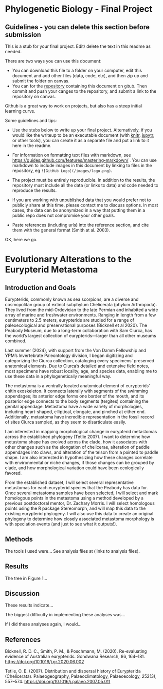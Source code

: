 # Phylogenetic Biology - Final Project

## Guidelines - you can delete this section before submission

This is a stub for your final project. Edit/ delete the text in this readme as needed.

There are two ways you can use this document:  
- You can download this file to a folder on your computer, edit this document and add other files (data, code, etc), and then zip up and submit the folder on canvas.
- You can for the [repository](finalproject) containing this document on gitub. Then commit and push your canges to the repository, and submit a link to the repository on canvas.

Github is a great way to work on projects, but also has a steep initial learning curve.


Some guidelines and tips:

- Use the stubs below to write up your final project. Alternatively, if you would like the writeup to be an executable document (with [knitr](http://yihui.name/knitr/), [jupytr](http://jupyter.org/), or other tools), you can create it as a separate file and put a link to it here in the readme.

- For information on formatting text files with markdown, see https://guides.github.com/features/mastering-markdown/ . You can use markdown to include images in this document by linking to files in the repository, eg `![GitHub Logo](/images/logo.png)`.

- The project must be entirely reproducible. In addition to the results, the repository must include all the data (or links to data) and code needed to reproduce the results.

- If you are working with unpublished data that you would prefer not to publicly share at this time, please contact me to discuss options. In most cases, the data can be anonymized in a way that putting them in a public repo does not compromise your other goals.

- Paste references (including urls) into the reference section, and cite them with the general format (Smith at al. 2003).

OK, here we go.

# Evolutionary Alterations to the Eurypterid Metastoma

## Introduction and Goals

Eurypterids, commonly known as sea scorpions, are a diverse and cosmopolitan group of extinct subphylum Chelicerata (phylum Arthropoda). They lived from the mid-Ordovician to the late Permian and inhabited a wide array of marine and freshwater environments. Ranging in length from a few centimeters to 2.5 meters, eurypterids are studied for a range of paleoecological and preservational purposes (Bicknell et al 2020). The Peabody Museum, due to a long-term collaboration with Sam Ciurca, has the world’s largest collection of eurypterids—larger than all other museums combined. 

Last summer (2024), with support from the Von Damm Fellowship and YPM’s Invertebrate Paleontology division, I began digitizing and categorizing the Ciurca collection, cataloging every specimens’ preserved anatomical elements. Due to Ciurca’s detailed and extensive field notes, most specimens have robust locality, age, and species data, enabling me to use these data in a phylogenetically meaningful way.

The metastoma is a ventrally located anatomical element of eurypterids’ chitin exoskeleton. It connects laterally with segments of the swimming appendages; its anterior edge forms one border of the mouth, and its posterior edge connects to the body segments (tergites) containing the genital appendage. Metastoma have a wide variety of morphologies, including heart-shaped, elliptical, elongate, and pinched at either end. Additionally, metastoma have incredible representation in the fossil record of sites Ciurca sampled, as they seem to disarticulate easily. 

I am interested in mapping morphological change in eurypterid metastomas across the established phylogeny (Tetlie 2007). I want to determine how metastoma shape has evolved across the clade, how it associates with other changes such as the elongation of chelicerae, alteration of paddle appendages into claws, and alteration of the telson from a pointed to paddle shape. I am also interested in hypothesizing how these changes correlate with environmental or niche changes, if those changes can be grouped by clade, and how morphological variation could have been ecologically favored. 

From the established dataset, I will select several representative metastomas for each eurypterid species that the Peabody has data for. Once several metastoma samples have been selected, I will select and mark homologous points in the metastoma using a method developed by a previous postdoctoral mentor, Dr. Zachary Morris. I will select homologous points using the R package Stereomorph, and will map this data to the existing eurypterid phylogeny. I will also use this data to create an original phylogeny to determine how closely associated metastoma morphology is with speciation events (and just to see what it outputs!). 

## Methods

The tools I used were... See analysis files at (links to analysis files).

## Results

The tree in Figure 1...

## Discussion

These results indicate...

The biggest difficulty in implementing these analyses was...

If I did these analyses again, I would...

## References

Bicknell, R. D. C., Smith, P. M., & Poschmann, M. (2020). Re-evaluating evidence of Australian eurypterids. Gondwana Research, 86, 164–181. https://doi.org/10.1016/j.gr.2020.06.002

Tetlie, O. E. (2007). Distribution and dispersal history of Eurypterida (Chelicerata). Palaeogeography, Palaeoclimatology, Palaeoecology, 252(3), 557–574. https://doi.org/10.1016/j.palaeo.2007.05.011
